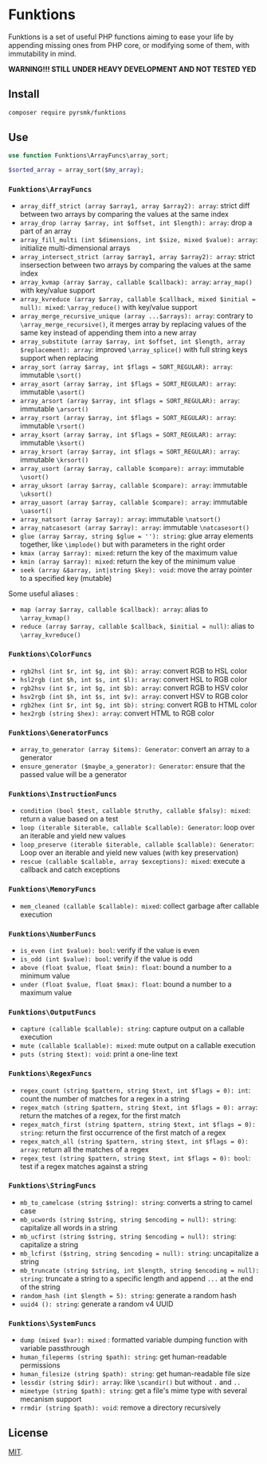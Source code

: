 # Funktions

Funktions is a set of useful PHP functions aiming to ease your life by appending missing ones from PHP core, or modifying some of them, with immutability in mind.

__WARNING!!! STILL UNDER HEAVY DEVELOPMENT AND NOT TESTED YED__

## Install

```sh
composer require pyrsmk/funktions
```

## Use

```php
use function Funktions\ArrayFuncs\array_sort;

$sorted_array = array_sort($my_array);
```

### `Funktions\ArrayFuncs`

- `array_diff_strict (array $array1, array $array2): array`: strict diff between two arrays by comparing the values at the same index
- `array_drop (array $array, int $offset, int $length): array`: drop a part of an array
- `array_fill_multi (int $dimensions, int $size, mixed $value): array`: initialize multi-dimensional arrays
- `array_intersect_strict (array $array1, array $array2): array`: strict insersection between two arrays by comparing the values at the same index
- `array_kvmap (array $array, callable $callback): array`: `array_map()` with key/value support
- `array_kvreduce (array $array, callable $callback, mixed $initial = null): mixed`: `\array_reduce()` with key/value support
- `array_merge_recursive_unique (array ...$arrays): array`: contrary to `\array_merge_recursive()`, it merges array by replacing values of the same key instead of appending them into a new array
- `array_substitute (array $array, int $offset, int $length, array $replacement): array`: improved `\array_splice()` with full string keys support when replacing
- `array_sort (array $array, int $flags = SORT_REGULAR): array`: immutable `\sort()`
- `array_asort (array $array, int $flags = SORT_REGULAR): array`: immutable `\asort()`
- `array_arsort (array $array, int $flags = SORT_REGULAR): array`: immutable `\arsort()`
- `array_rsort (array $array, int $flags = SORT_REGULAR): array`: immutable `\rsort()`
- `array_ksort (array $array, int $flags = SORT_REGULAR): array`: immutable `\ksort()`
- `array_krsort (array $array, int $flags = SORT_REGULAR): array`: immutable `\krsort()`
- `array_usort (array $array, callable $compare): array`: immutable `\usort()`
- `array_uksort (array $array, callable $compare): array`: immutable `\uksort()`
- `array_uasort (array $array, callable $compare): array`: immutable `\uasort()`
- `array_natsort (array $array): array`: immutable `\natsort()`
- `array_natcasesort (array $array): array`: immutable `\natcasesort()`
- `glue (array $array, string $glue = ''): string`: glue array elements together, like `\implode()` but with parameters in the right order
- `kmax (array $array): mixed`: return the key of the maximum value
- `kmin (array $array): mixed`: return the key of the minimum value
- `seek (array &$array, int|string $key): void`: move the array pointer to a specified key (mutable)

Some useful aliases :

- `map (array $array, callable $callback): array`: alias to `\array_kvmap()`
- `reduce (array $array, callable $callback, $initial = null)`: alias to `\array_kvreduce()`

### `Funktions\ColorFuncs`

- `rgb2hsl (int $r, int $g, int $b): array`: convert RGB to HSL color
- `hsl2rgb (int $h, int $s, int $l): array`: convert HSL to RGB color
- `rgb2hsv (int $r, int $g, int $b): array`: convert RGB to HSV color
- `hsv2rgb (int $h, int $s, int $v): array`: convert HSV to RGB color
- `rgb2hex (int $r, int $g, int $b): string`: convert RGB to HTML color
- `hex2rgb (string $hex): array`: convert HTML to RGB color

### `Funktions\GeneratorFuncs`

- `array_to_generator (array $items): Generator`: convert an array to a generator
- `ensure_generator ($maybe_a_generator): Generator`: ensure that the passed value will be a generator

### `Funktions\InstructionFuncs`

- `condition (bool $test, callable $truthy, callable $falsy): mixed`: return a value based on a test
- `loop (iterable $iterable, callable $callable): Generator`: loop over an iterable and yield new values
- `loop_preserve (iterable $iterable, callable $callable): Generator`: Loop over an iterable and yield new values (with key preservation)
- `rescue (callable $callable, array $exceptions): mixed`: execute a callback and catch exceptions

### `Funktions\MemoryFuncs`

- `mem_cleaned (callable $callable): mixed`: collect garbage after callable execution

### `Funktions\NumberFuncs`

- `is_even (int $value): bool`: verify if the value is even
- `is_odd (int $value): bool`: verify if the value is odd
- `above (float $value, float $min): float`: bound a number to a minimum value
- `under (float $value, float $max): float`: bound a number to a maximum value

### `Funktions\OutputFuncs`

- `capture (callable $callable): string`: capture output on a callable execution
- `mute (callable $callable): mixed`: mute output on a callable execution
- `puts (string $text): void`: print a one-line text

### `Funktions\RegexFuncs`

- `regex_count (string $pattern, string $text, int $flags = 0): int`: count the number of matches for a regex in a string
- `regex_match (string $pattern, string $text, int $flags = 0): array`: return the matches of a regex, for the first match
- `regex_match_first (string $pattern, string $text, int $flags = 0): string`: return the first occurrence of the first match of a regex
- `regex_match_all (string $pattern, string $text, int $flags = 0): array`: return all the matches of a regex
- `regex_test (string $pattern, string $text, int $flags = 0): bool`: test if a regex matches against a string

### `Funktions\StringFuncs`

- `mb_to_camelcase (string $string): string`: converts a string to camel case
- `mb_ucwords (string $string, string $encoding = null): string`: capitalize all words in a string
- `mb_ucfirst (string $string, string $encoding = null): string`: capitalize a string
- `mb_lcfirst ($string, string $encoding = null): string`: uncapitalize a string
- `mb_truncate (string $string, int $length, string $encoding = null): string`: truncate a string to a specific length and append `...` at the end of the string
- `random_hash (int $length = 5): string`: generate a random hash
- `uuid4 (): string`: generate a random v4 UUID

### `Funktions\SystemFuncs`

- `dump (mixed $var): mixed` : formatted variable dumping function with variable passthrough
- `human_fileperms (string $path): string`: get human-readable permissions
- `human_filesize (string $path): string`: get human-readable file size
- `lessdir (string $dir): array`: like `\scandir()` but without `.` and `..`
- `mimetype (string $path): string`: get a file's mime type with several mecanism support
- `rrmdir (string $path): void`: remove a directory recursively

## License

[MIT](http://dreamysource.mit-license.org).
